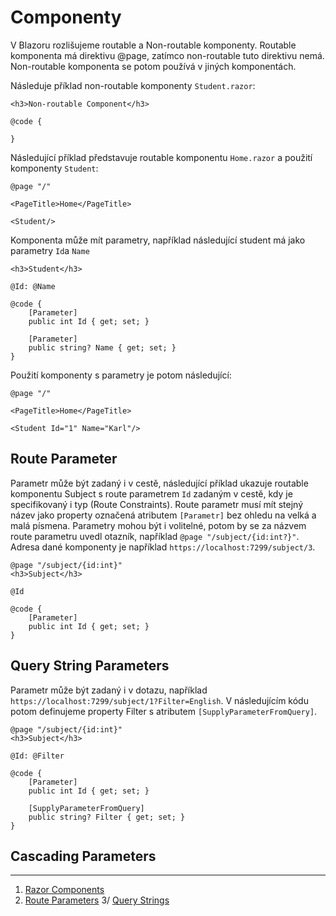 # Componenty

V Blazoru rozlišujeme routable a Non-routable komponenty. Routable komponenta má direktivu @page, zatímco non-routable tuto direktivu nemá. Non-routable komponenta se potom používá v jiných komponentách.

Následuje příklad non-routable komponenty ```Student.razor```:

```razor
<h3>Non-routable Component</h3>

@code {
 
}
```

Následující příklad představuje routable komponentu ```Home.razor``` a použití komponenty ```Student```:

```razor
@page "/"

<PageTitle>Home</PageTitle>

<Student/>
```

Komponenta může mít parametry, například následující student má jako parametry ```Id```a ```Name```

```razor
<h3>Student</h3>

@Id: @Name

@code {
    [Parameter]
    public int Id { get; set; }

    [Parameter]
    public string? Name { get; set; }
}
```

Použití komponenty s parametry je potom následující:

```razor
@page "/"

<PageTitle>Home</PageTitle>

<Student Id="1" Name="Karl"/>
```
## Route Parameter

Parametr může být zadaný i v cestě, následující příklad ukazuje routable komponentu Subject s route parametrem ```Id``` zadaným v cestě, kdy je specifikovaný i typ (Route Constraints). Route parametr musí mít stejný název jako property označená atributem ```[Parametr]``` bez ohledu na velká a malá písmena. Parametry mohou být i volitelné, potom by se za názvem route parametru uvedl otazník, například ```@page "/subject/{id:int?}"```. Adresa dané komponenty je například ```https://localhost:7299/subject/3```.

```razor
@page "/subject/{id:int}"
<h3>Subject</h3>

@Id

@code {
    [Parameter]
    public int Id { get; set; }
}
```

## Query String Parameters

Parametr může být zadaný i v dotazu, například ```https://localhost:7299/subject/1?Filter=English```. V následujícím kódu potom definujeme property Filter s atributem ```[SupplyParameterFromQuery]```.

```razor
@page "/subject/{id:int}"
<h3>Subject</h3>

@Id: @Filter

@code {
    [Parameter]
    public int Id { get; set; }

    [SupplyParameterFromQuery]
    public string? Filter { get; set; }
}
```

## Cascading Parameters


---
1. [Razor Components](https://learn.microsoft.com/en-us/aspnet/core/blazor/fundamentals/?view=aspnetcore-8.0#razor-components)
2. [Route Parameters](https://learn.microsoft.com/en-us/aspnet/core/blazor/fundamentals/routing?view=aspnetcore-8.0#route-parameters)
3/ [Query Strings](https://learn.microsoft.com/en-us/aspnet/core/blazor/fundamentals/routing?view=aspnetcore-8.0#query-strings)